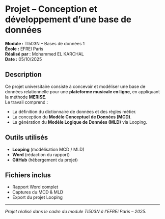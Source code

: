 # Projet – Conception et développement d’une base de données

**Module :** TI503N – Bases de données 1  
**École :** EFREI Paris  
**Réalisé par :** Mohammed EL KARCHAL  
**Date :** 05/10/2025  

## Description
Ce projet universitaire consiste à concevoir et modéliser une base de données relationnelle pour une **plateforme musicale en ligne**, en appliquant la méthode **MERISE**.  
Le travail comprend :
- La définition du dictionnaire de données et des règles métier.  
- La conception du **Modèle Conceptuel de Données (MCD)**.  
- La génération du **Modèle Logique de Données (MLD)** via Looping.  

## Outils utilisés
- **Looping** (modélisation MCD / MLD)  
- **Word** (rédaction du rapport)  
- **GitHub** (hébergement du projet)

## Fichiers inclus
- Rapport Word complet  
- Captures du MCD & MLD  
- Export du projet Looping

---
*Projet réalisé dans le cadre du module TI503N à l’EFREI Paris – 2025.*
